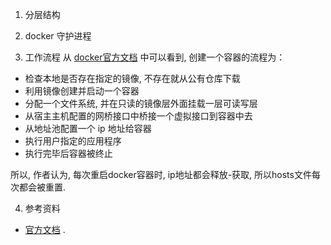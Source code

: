1. 分层结构
2. docker 守护进程

3. 工作流程
从 [docker官方文档](https://github.com/yeasy/docker_practice/blob/master/container/run.md) 中可以看到, 创建一个容器的流程为：

- 检查本地是否存在指定的镜像, 不存在就从公有仓库下载
- 利用镜像创建并启动一个容器
- 分配一个文件系统, 并在只读的镜像层外面挂载一层可读写层
- 从宿主主机配置的网桥接口中桥接一个虚拟接口到容器中去
- 从地址池配置一个 ip 地址给容器
- 执行用户指定的应用程序
- 执行完毕后容器被终止

所以, 作者认为, 每次重启docker容器时, ip地址都会释放-获取, 所以hosts文件每次都会被重置. 

4. 参考资料
- [官方文档](https://www.gitbook.com/book/yeasy/docker_practice/details) .
